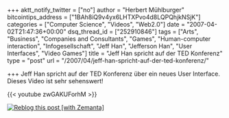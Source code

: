 +++
aktt_notify_twitter = ["no"]
author = "Herbert Mühlburger"
bitcointips_address = ["1BAh8iQ9v4yx6LHTXPvo4d8LQPQhjkNSjK"]
categories = ["Computer Science", "Videos", "Web2.0"]
date = "2007-04-02T21:47:36+00:00"
dsq_thread_id = ["252910846"]
tags = ["Arts", "Business", "Companies and Consultants", "Games", "Human-computer interaction", "Infogesellschaft", "Jeff Han", "Jefferson Han", "User Interfaces", "Video Games"]
title = "Jeff Han spricht auf der TED Konferenz"
type = "post"
url = "/2007/04/jeff-han-spricht-auf-der-ted-konferenz/"

+++
Jeff Han spricht auf der TED Konferenz über ein neues User Interface. Dieses Video ist sehr sehenswert!

{{< youtube zwGAKUForhM >}}

<div class="zemanta-pixie">
  <a class="zemanta-pixie-a" title="Reblog this post [with Zemanta]" href="http://reblog.zemanta.com/zemified/3f0962fb-4be6-4cc7-8e6d-1c639a7b2a7c/"><img class="zemanta-pixie-img" src="http://img.zemanta.com/reblog_e.png?x-id=3f0962fb-4be6-4cc7-8e6d-1c639a7b2a7c" alt="Reblog this post [with Zemanta]" /></a><span class="zem-script more-related pretty-attribution"></span>
</div>